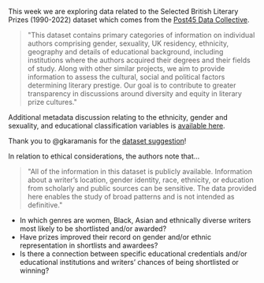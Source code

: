 This week we are exploring data related to the Selected British Literary Prizes (1990-2022) dataset which comes from the [Post45 Data Collective](https://data.post45.org/posts/british-literary-prizes/). 

> "This dataset contains primary categories of information on individual authors comprising gender, sexuality, UK residency, ethnicity, geography and details of educational background, 
> including institutions where the authors acquired their degrees and their fields of study. Along with other similar projects, we aim to provide information to assess the cultural, 
> social and political factors determining literary prestige. Our goal is to contribute to greater transparency in discussions around diversity and equity in literary prize cultures." 

Additional metadata discussion relating to the ethnicity, gender and sexuality, and educational classification variables is [available here](https://data.post45.org/posts/british-literary-prizes/). 

Thank you to @gkaramanis for the [dataset suggestion](https://github.com/rfordatascience/tidytuesday/issues/893)!

In relation to ethical considerations, the authors note that...

> "All of the information in this dataset is publicly available. Information about a writer’s location, gender identity, race, ethnicity, or education from scholarly and public sources can be sensitive.
> The data provided here enables the study of broad patterns and is not intended as definitive."

- In which genres are women, Black, Asian and ethnically diverse writers most likely to be shortlisted and/or awarded?
- Have prizes improved their record on gender and/or ethnic representation in shortlists and awardees?
- Is there a connection between specific educational credentials and/or educational institutions and writers’ chances of being shortlisted or winning?
